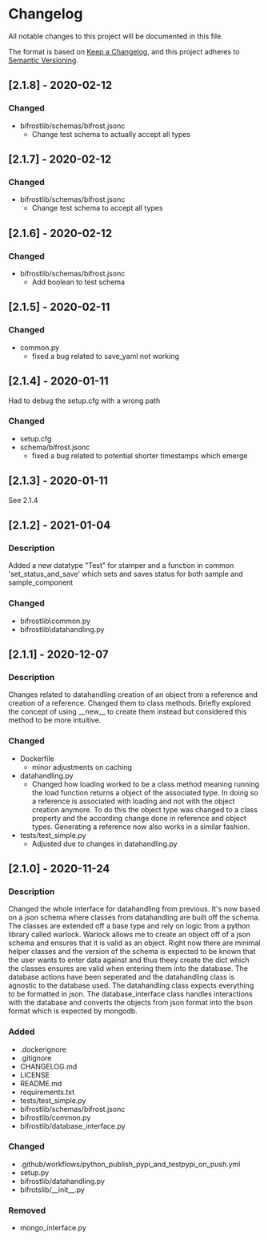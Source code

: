 # Changelog
All notable changes to this project will be documented in this file.

The format is based on [Keep a Changelog](https://keepachangelog.com/en/1.0.0/),
and this project adheres to [Semantic Versioning](https://semver.org/spec/v2.0.0.html).

## [2.1.8] - 2020-02-12
### Changed
- bifrostlib/schemas/bifrost.jsonc
  - Change test schema to actually accept all types

## [2.1.7] - 2020-02-12
### Changed
- bifrostlib/schemas/bifrost.jsonc
  - Change test schema to accept all types

## [2.1.6] - 2020-02-12
### Changed
- bifrostlib/schemas/bifrost.jsonc
  - Add boolean to test schema

## [2.1.5] - 2020-02-11
### Changed
- common.py
  - fixed a bug related to save_yaml not working
## [2.1.4] - 2020-01-11
Had to debug the setup.cfg with a wrong path

### Changed
- setup.cfg
- schema/bifrost.jsonc 
  - fixed a bug related to potential shorter timestamps which emerge

## [2.1.3] - 2020-01-11
See 2.1.4
## [2.1.2] - 2021-01-04
### Description
Added a new datatype "Test" for stamper and a function in common 'set_status_and_save' which sets and saves status for both sample and sample_component
### Changed
- bifrostlib\common.py
- bifrostlib\datahandling.py

## [2.1.1] - 2020-12-07
### Description
Changes related to datahandling creation of an object from a reference and creation of a reference. Changed them to class methods. Briefly explored the concept of using \_\_new\_\_ to create them instead but considered this method to be more intuitive.
### Changed
- Dockerfile
  - minor adjustments on caching
- datahandling.py
  - Changed how loading worked to be a class method meaning running the load function returns a object of the associated type. In doing so a reference is associated with loading and not with the object creation anymore. To do this the object type was changed to a class property and the according change done in reference and object types. Generating a reference now also works in a similar fashion.
- tests/test_simple.py
  - Adjusted due to changes in datahandling.py
## [2.1.0] - 2020-11-24
### Description
Changed the whole interface for datahandling from previous. It's now based on a json schema where classes from datahandling are built off the schema. The classes are extended off a base type and rely on logic from a python library called warlock. Warlock allows me to create an object off of a json schema and ensures that it is valid as an object. Right now there are minimal helper classes and the version of the schema is expected to be known that the user wants to enter data against and thus theey create the dict which the classes ensures are valid when entering them into the database. The database actions have been seperated and the datahandling class is agnostic to the database used. The datahandling class expects everything to be formatted in json. The database_interface class handles interactions with the database and converts the objects from json format into the bson format which is expected by mongodb. 

### Added
- .dockerignore
- .gitignore
- CHANGELOG.md
- LICENSE
- README.md
- requirements.txt
- tests/test_simple.py
- bifrostlib/schemas/bifrost.jsonc
- bifrostlib/common.py
- bifrostlib/database_interface.py

### Changed
- .github/workflows/python_publish_pypi_and_testpypi_on_push.yml
- setup.py
- bifrostlib/datahandling.py
- bifrotslib/\_\_init\_\_.py

### Removed
- mongo_interface.py